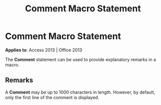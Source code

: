 ﻿---
title: Comment Macro Statement
TOCTitle: Comment Macro Statement
ms:assetid: 474f9410-8099-9b72-01d8-08c07f736c9f
ms:mtpsurl: https://msdn.microsoft.com/library/Ff193209(v=office.15)
ms:contentKeyID: 48544594
ms.date: 09/18/2015
mtps_version: v=office.15
---

# Comment Macro Statement


**Applies to**: Access 2013 | Office 2013

The **Comment** statement can be used to provide explanatory remarks in a macro.

## Remarks

A **Comment** may be up to 1000 characters in length. However, by default, only the first line of the comment is displayed.

